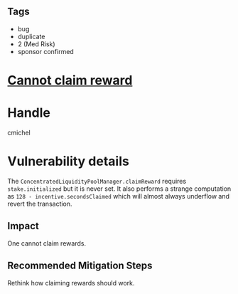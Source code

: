 ## Tags

- bug
- duplicate
- 2 (Med Risk)
- sponsor confirmed

# [Cannot claim reward](https://github.com/code-423n4/2021-09-sushitrident-2-findings/issues/41) 

# Handle

cmichel


# Vulnerability details

The `ConcentratedLiquidityPoolManager.claimReward` requires `stake.initialized` but it is never set.
It also performs a strange computation as `128 - incentive.secondsClaimed` which will almost always underflow and revert the transaction.

## Impact
One cannot claim rewards.

## Recommended Mitigation Steps
Rethink how claiming rewards should work.


